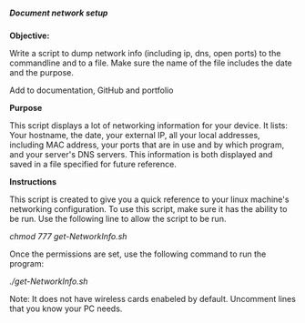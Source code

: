 <h5>Document network setup </h5>
<b>Objective:</b>

Write a script to dump network info (including ip, dns, open ports) to the commandline and to a file.  Make sure the name of the file includes the date and the purpose.

Add to documentation, GitHub and portfolio

<b>Purpose</b>

This script displays a lot of networking information for your device. It lists: Your hostname, the date, your external IP, all your local addresses, including MAC address, your ports that are in use and by which program, and your server's DNS servers.
This information is both displayed and saved in a file specified for future reference. 
 
<b>Instructions</b>

This script is created to give you a quick reference to your linux machine's networking configuration. 
To use this script, make sure it has the ability to be run. Use the following line to allow the script to be run. 

<i>chmod 777 get-NetworkInfo.sh</i> 

Once the permissions are set, use the following command to run the program:

<i>./get-NetworkInfo.sh</i>

Note: It does not have wireless cards enabeled by default. Uncomment lines that you know your PC needs. 